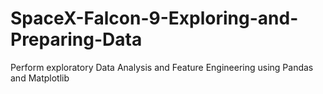 # SpaceX-Falcon-9-Exploring-and-Preparing-Data
Perform exploratory Data Analysis and Feature Engineering using Pandas and Matplotlib
